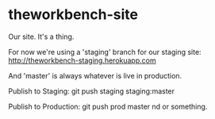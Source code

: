 theworkbench-site
=================

Our site. It's a thing.


For now we're using a 'staging' branch for our staging site: http://theworkbench-staging.herokuapp.com

And 'master' is always whatever is live in production.

Publish to Staging:
  git push staging staging:master
  
Publish to Production:
  git push prod master
nd or something.